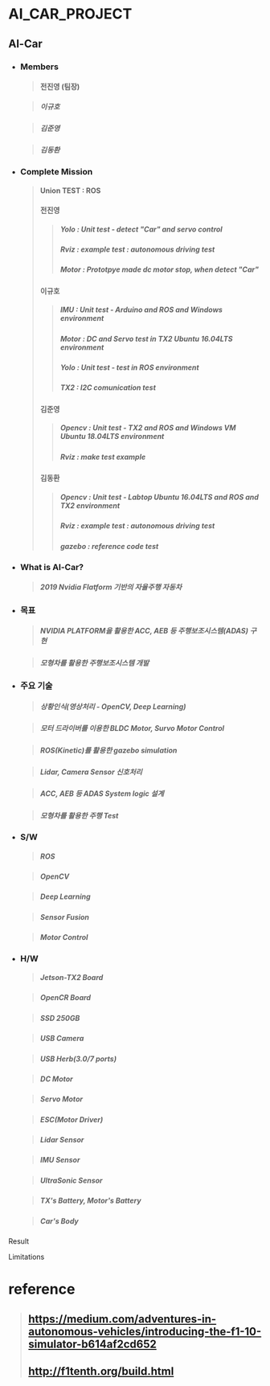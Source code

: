 # AI_CAR_PROJECT

## Al-Car

* ### Members

  > #### 전진영 (팀장)

  > ##### 이규호

  > ##### 김준영 

  > ##### 김동환 

* ### Complete Mission
  > #### Union TEST : ROS
  > #### 전진영
    >> ##### Yolo : Unit test - detect "Car" and servo control 
    >> ##### Rviz : example test : autonomous driving test
    >> ##### Motor : Prototpye made dc motor stop, when detect "Car"
  > #### 이규호
    >> ##### IMU : Unit test - Arduino and ROS and Windows environment
    >> ##### Motor : DC and Servo test in TX2 Ubuntu 16.04LTS environment
    >> ##### Yolo : Unit test - test in ROS environment
    >> ##### TX2 : I2C comunication test
  > #### 김준영
    >> ##### Opencv : Unit test - TX2 and ROS and Windows VM Ubuntu 18.04LTS environment
    >> ##### Rviz : make test example
  > #### 김동환
    >> ##### Opencv : Unit test - Labtop Ubuntu 16.04LTS and ROS and TX2 environment
    >> ##### Rviz : example test : autonomous driving test
    >> ##### gazebo : reference code test
    
* ### What is Al-Car?

  > ##### 2019 Nvidia Flatform 기반의 자율주행 자동차
  
* ### 목표

  > ##### NVIDIA PLATFORM을 활용한 ACC, AEB 등 주행보조시스템(ADAS) 구현

  > ##### 모형차를 활용한 주행보조시스템 개발

* ### 주요 기술
  > ##### 상황인식(영상처리 - OpenCV, Deep Learning)
  
  > ##### 모터 드라이버를 이용한 BLDC Motor, Survo Motor Control
  
  > ##### ROS(Kinetic)를 활용한 gazebo simulation
  
  > ##### Lidar, Camera Sensor 신호처리
  
  > ##### ACC, AEB 등 ADAS System logic 설계
  
  > ##### 모형차를 활용한 주행 Test
  
  
* ### S/W
  > ##### ROS
  
  > ##### OpenCV
  
  > ##### Deep Learning
  
  > ##### Sensor Fusion
  
  > ##### Motor Control
  
* ### H/W
  > ##### Jetson-TX2 Board
  
  > ##### OpenCR Board
  
  > ##### SSD 250GB
  
  > ##### USB Camera
  
  > ##### USB Herb(3.0/7 ports)
  
  > ##### DC Motor
  
  > ##### Servo Motor
  
  > ##### ESC(Motor Driver)
  
  > ##### Lidar Sensor
  
  > ##### IMU Sensor
  
  > ##### UltraSonic Sensor
  
  > ##### TX's Battery, Motor's Battery
  
  > ##### Car's Body
  
Result

Limitations

# reference
>## https://medium.com/adventures-in-autonomous-vehicles/introducing-the-f1-10-simulator-b614af2cd652
>## http://f1tenth.org/build.html
